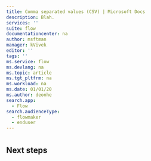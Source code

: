 ```yaml
---
title: Comma separated values (CSV) | Microsoft Docs
description: Blah.
services: ''
suite: flow
documentationcenter: na
author: msftman
manager: kVivek
editor: ''
tags: ''
ms.service: flow
ms.devlang: na
ms.topic: article
ms.tgt_pltfrm: na
ms.workload: na
ms.date: 01/01/20
ms.author: deonhe
search.app: 
  - Flow
search.audienceType: 
  - flowmaker
  - enduser
---
```

# 

## Next steps

